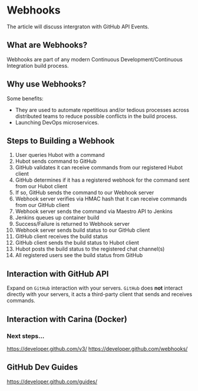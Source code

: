 # Webhooks 

The article will discuss intergraton with GitHub API Events.

## What are Webhooks?

Webhooks are part of any modern Continuous Development/Continuous Integration build process.

## Why use Webhooks?

Some benefits:
* They are used to automate repetitious and/or tedious processes across distributed teams to reduce possible
conflicts in the build process.
* Launching DevOps microservices.

## Steps to Building a Webhook

1. User queries Hubot with a command  
2. Hubot sends command to GitHub
3. GitHub validates it can receive commands from our registered Hubot client
4. GitHub determines if it has a registered webhook for the command sent from our Hubot client
5. If so, GitHub sends the command to our Webhook server
6. Webhook server verifies via HMAC hash that it can receive commands from our GitHub client
7. Webhook server sends the command via Maestro API to Jenkins
8. Jenkins queues up container build
9. Success/Failure is returned to Webhook server
10. Webhook server sends build status to our GitHub client
11. GitHub client receives the build status
12. GitHub client sends the build status to Hubot client
13. Hubot posts the build status to the registered chat channel(s)
14. All registered users see the build status from GitHub


## Interaction with GitHub API

Expand on `GitHub` interaction with your servers.  `GitHub` does **not** interact directly with your servers, it
acts a third-party client that sends and receives commands.


## Interaction with Carina (Docker)

### Next steps...

https://developer.github.com/v3/
https://developer.github.com/webhooks/

## GitHub Dev Guides

https://developer.github.com/guides/
